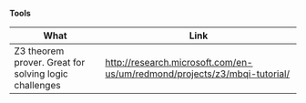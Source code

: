 **Tools**

|What|Link|
|----|----|
|Z3 theorem prover. Great for solving logic challenges | http://research.microsoft.com/en-us/um/redmond/projects/z3/mbqi-tutorial/ |
